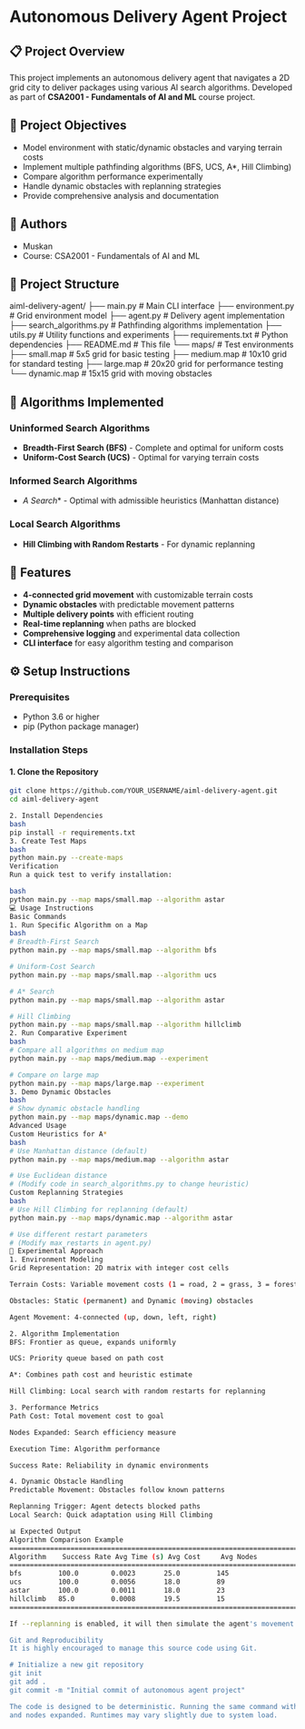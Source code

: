 # Autonomous Delivery Agent Project

## 📋 Project Overview
This project implements an autonomous delivery agent that navigates a 2D grid city to deliver packages using various AI search algorithms. Developed as part of **CSA2001 - Fundamentals of AI and ML** course project.

## 🎯 Project Objectives
- Model environment with static/dynamic obstacles and varying terrain costs
- Implement multiple pathfinding algorithms (BFS, UCS, A*, Hill Climbing)
- Compare algorithm performance experimentally
- Handle dynamic obstacles with replanning strategies
- Provide comprehensive analysis and documentation

## 👥 Authors
- Muskan
- Course: CSA2001 - Fundamentals of AI and ML

## 📁 Project Structure
aiml-delivery-agent/
├── main.py # Main CLI interface
├── environment.py # Grid environment model
├── agent.py # Delivery agent implementation
├── search_algorithms.py # Pathfinding algorithms implementation
├── utils.py # Utility functions and experiments
├── requirements.txt # Python dependencies
├── README.md # This file
└── maps/ # Test environments
      ├── small.map # 5x5 grid for basic testing
      ├── medium.map # 10x10 grid for standard testing
      ├── large.map # 20x20 grid for performance testing
      └── dynamic.map # 15x15 grid with moving obstacles
      
## 🧠 Algorithms Implemented

### **Uninformed Search Algorithms**
- **Breadth-First Search (BFS)** - Complete and optimal for uniform costs
- **Uniform-Cost Search (UCS)** - Optimal for varying terrain costs

### **Informed Search Algorithms**
- **A* Search** - Optimal with admissible heuristics (Manhattan distance)

### **Local Search Algorithms**
- **Hill Climbing with Random Restarts** - For dynamic replanning

## 🚀 Features
- **4-connected grid movement** with customizable terrain costs
- **Dynamic obstacles** with predictable movement patterns
- **Multiple delivery points** with efficient routing
- **Real-time replanning** when paths are blocked
- **Comprehensive logging** and experimental data collection
- **CLI interface** for easy algorithm testing and comparison

## ⚙️ Setup Instructions

### Prerequisites
- Python 3.6 or higher
- pip (Python package manager)

### Installation Steps

#### 1. Clone the Repository
```bash
git clone https://github.com/YOUR_USERNAME/aiml-delivery-agent.git
cd aiml-delivery-agent

2. Install Dependencies
bash
pip install -r requirements.txt
3. Create Test Maps
bash
python main.py --create-maps
Verification
Run a quick test to verify installation:

bash
python main.py --map maps/small.map --algorithm astar
💻 Usage Instructions
Basic Commands
1. Run Specific Algorithm on a Map
bash
# Breadth-First Search
python main.py --map maps/small.map --algorithm bfs

# Uniform-Cost Search
python main.py --map maps/small.map --algorithm ucs

# A* Search
python main.py --map maps/small.map --algorithm astar

# Hill Climbing
python main.py --map maps/small.map --algorithm hillclimb
2. Run Comparative Experiment
bash
# Compare all algorithms on medium map
python main.py --map maps/medium.map --experiment

# Compare on large map
python main.py --map maps/large.map --experiment
3. Demo Dynamic Obstacles
bash
# Show dynamic obstacle handling
python main.py --map maps/dynamic.map --demo
Advanced Usage
Custom Heuristics for A*
bash
# Use Manhattan distance (default)
python main.py --map maps/medium.map --algorithm astar

# Use Euclidean distance
# (Modify code in search_algorithms.py to change heuristic)
Custom Replanning Strategies
bash
# Use Hill Climbing for replanning (default)
python main.py --map maps/dynamic.map --algorithm astar

# Use different restart parameters
# (Modify max_restarts in agent.py)
🔬 Experimental Approach
1. Environment Modeling
Grid Representation: 2D matrix with integer cost cells

Terrain Costs: Variable movement costs (1 = road, 2 = grass, 3 = forest, etc.)

Obstacles: Static (permanent) and Dynamic (moving) obstacles

Agent Movement: 4-connected (up, down, left, right)

2. Algorithm Implementation
BFS: Frontier as queue, expands uniformly

UCS: Priority queue based on path cost

A*: Combines path cost and heuristic estimate

Hill Climbing: Local search with random restarts for replanning

3. Performance Metrics
Path Cost: Total movement cost to goal

Nodes Expanded: Search efficiency measure

Execution Time: Algorithm performance

Success Rate: Reliability in dynamic environments

4. Dynamic Obstacle Handling
Predictable Movement: Obstacles follow known patterns

Replanning Trigger: Agent detects blocked paths
Local Search: Quick adaptation using Hill Climbing

📊 Expected Output
Algorithm Comparison Example
================================================================================
Algorithm    Success Rate Avg Time (s) Avg Cost     Avg Nodes
================================================================================
bfs         100.0        0.0023       25.0         145
ucs         100.0        0.0056       18.0         89
astar       100.0        0.0011       18.0         23
hillclimb   85.0         0.0008       19.5         15
================================================================================

If --replanning is enabled, it will then simulate the agent's movement step-by-step and log when a dynamic obstacle appears and a replan is triggered.

Git and Reproducibility
It is highly encouraged to manage this source code using Git.

# Initialize a new git repository
git init
git add .
git commit -m "Initial commit of autonomous agent project"

The code is designed to be deterministic. Running the same command with the same inputs will always produce the identical output in terms of path, cost,
and nodes expanded. Runtimes may vary slightly due to system load.
